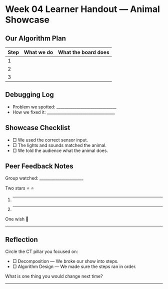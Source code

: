 # Week 04 Learner Handout — Animal Showcase

## Our Algorithm Plan

| Step | What we do | What the board does |
| --- | --- | --- |
| 1 | | |
| 2 | | |
| 3 | | |

## Debugging Log
- Problem we spotted: ______________________________
- How we fixed it: __________________________________

## Showcase Checklist
- □ We used the correct sensor input.
- □ The lights and sounds matched the animal.
- □ We told the audience what the animal does.

## Peer Feedback Notes
Group watched: ______________________

Two stars ⭐ ⭐
1. __________________________________
2. __________________________________

One wish 🌟
_____________________________________

## Reflection
Circle the CT pillar you focused on:
- □ Decomposition — We broke our show into steps.
- □ Algorithm Design — We made sure the steps ran in order.

What is one thing you would change next time?

_____________________________________
